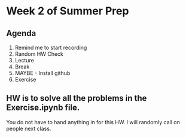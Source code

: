 # Week 2 of Summer Prep

## Agenda
1. Remind me to start recording
2. Random HW Check
3. Lecture
4. Break
5. MAYBE - Install github
6. Exercise 

## HW is to solve all the problems in the Exercise.ipynb file.
You do not have to hand anything in for this HW.  I will randomly call on people next class. 
